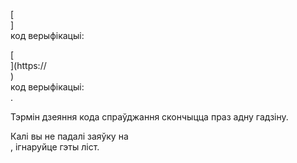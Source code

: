 [<br host>] <br action> код верыфікацыі: <br code>

[<br host>](https://<br host>) <br action> код верыфікацыі: <br code>.

Тэрмін дзеяння кода спраўджання скончыцца праз адну гадзіну.

Калі вы не падалі заяўку на <br action>, ігнаруйце гэты ліст.